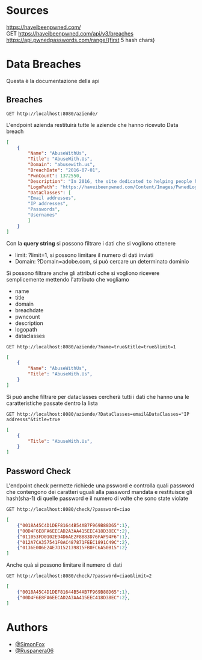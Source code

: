 # Sources
https://haveibeenpwned.com/  
GET https://haveibeenpwned.com/api/v3/breaches  
https://api.pwnedpasswords.com/range/{first 5 hash chars}



# Data Breaches 

Questa è la documentazione della api

## Breaches

`GET http://localhost:8080/aziende/`

L'endpoint azienda restituirà tutte le aziende che hanno ricevuto Data breach

```json
[
    {
        "Name": "AbuseWithUs",
        "Title": "AbuseWith.Us",
        "Domain": "abusewith.us",
        "BreachDate": "2016-07-01",
        "PwnCount": 1372550,
        "Description": "In 2016, the site dedicated to helping people hack email and online gaming accounts known as Abusewith.us suffered multiple data breaches. The site \u003Ca href=\"https://krebsonsecurity.com/2017/02/who-ran-leakedsource-com/\" target=\"_blank\" rel=\"noopener\"\u003Eallegedly had an administrator in common with the nefarious LeakedSource site\u003C/a\u003E, both of which have since been shut down. The exposed data included more than 1.3 million unique email addresses, often accompanied by usernames, IP addresses and plain text or hashed passwords retrieved from various sources and intended to be used to compromise the victims' accounts.",
        "LogoPath": "https://haveibeenpwned.com/Content/Images/PwnedLogos/AbuseWithUs.png",
        "DataClasses": [
        "Email addresses",
        "IP addresses",
        "Passwords",
        "Usernames"
        ]
    }
]
```


Con la **query string** si possono filtrare i dati che si vogliono ottenere
- limit: ?limit=1, si possono limitare il numero di dati inviati
- Domain: ?Domain=adobe.com, si può cercare un determinato dominio

Si possono filtrare anche gli attributi cche si vogliono ricevere semplicemente mettendo l'attributo che vogliamo
- name
- title
- domain
- breachdate
- pwncount
- description
- logopath
- dataclasses

`GET http://localhost:8080/aziende/?name=true&title=true&limit=1`

```json
[
    {
        "Name": "AbuseWithUs",
        "Title": "AbuseWith.Us",
    }
]
```

Si può anche filtrare per dataclasses cercherà tutti i dati che hanno una le caratteristiche passate dentro la lista

`GET http://localhost:8080/aziende/?DataClasses=email&DataClasses="IP addresss"&title=true`

```json
[
    {
        "Title": "AbuseWith.Us",
    }
]
```

## Password Check

L'endpoint check permette richiede una pssword e controlla quali password che contengono dei caratteri uguali alla password mandata
e restituisce gli hash(sha-1) di quelle password e il numero di volte che sono state violate

`GET http://localhost:8080/check/?password=ciao`

```json
[
    {"0018A45C4D1DEF81644B54AB7F969B88D65":1},
    {"00D4F6E8FA6EECAD2A3AA415EEC418D38EC":2},
    {"011053FD0102E94D6AE2F8B83D76FAF94F6":1},
    {"012A7CA357541F0AC487871FEEC1891C49C":2},
    {"0136E006E24E7D152139815FB0FC6A50B15":2}
]
```

Anche quà si possono limitare il numero di dati

`GET http://localhost:8080/check/?password=ciao&limit=2`

```json
[
    {"0018A45C4D1DEF81644B54AB7F969B88D65":1},
    {"00D4F6E8FA6EECAD2A3AA415EEC418D38EC":2},
]
```
# Authors

- [@SimonFox](https://github.com/Simone-Lauro-itis-pr)
- [@Ruspanera06](https://github.com/Ruspanera06)